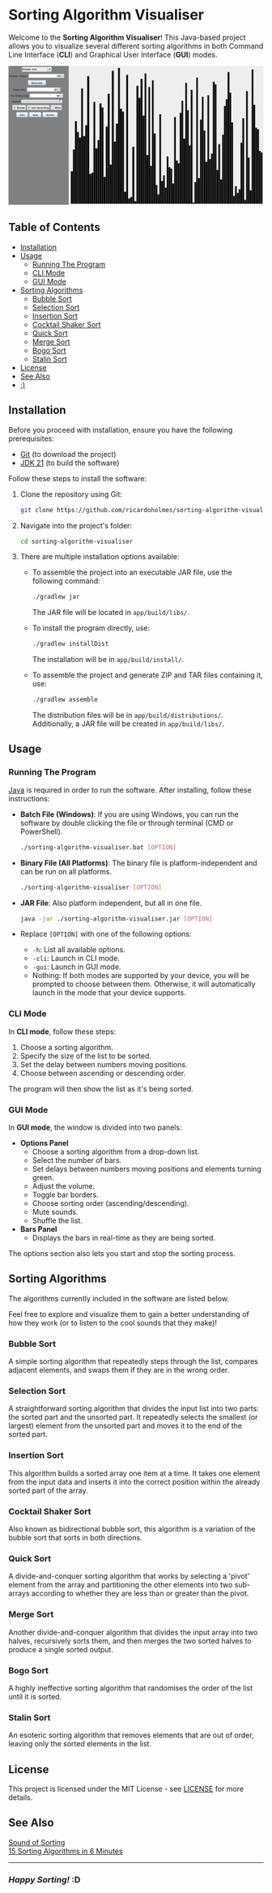 # Sorting Algorithm Visualiser

Welcome to the **Sorting Algorithm Visualiser**! This Java-based project allows you to visualize several different sorting algorithms in both Command Line Interface (**CLI**) and Graphical User Interface (**GUI**) modes.

![Screenshot of GUI](./assets/Example.png)

## Table of Contents

- [Installation](#installation)
- [Usage](#usage)
  - [Running The Program](#running-the-program)
  - [CLI Mode](#cli-mode)
  - [GUI Mode](#gui-mode)
- [Sorting Algorithms](#sorting-algorithms)
  - [Bubble Sort](#bubble-sort)
  - [Selection Sort](#selection-sort)
  - [Insertion Sort](#insertion-sort)
  - [Cocktail Shaker Sort](#cocktail-shaker-sort)
  - [Quick Sort](#quick-sort)
  - [Merge Sort](#merge-sort)
  - [Bogo Sort](#bogo-sort)
  - [Stalin Sort](#stalin-sort)
- [License](#license)
- [See Also](#see-also)
- [:)](#happy-sorting-d)

## Installation

Before you proceed with installation, ensure you have the following prerequisites:

- [Git](https://git-scm.com/downloads) (to download the project)
- [JDK 21](https://www.oracle.com/java/technologies/downloads/#jdk21) (to build the software)

Follow these steps to install the software:

1. Clone the repository using Git:

    ```bash
    git clone https://github.com/ricardoholmes/sorting-algorithm-visualiser/
    ```

2. Navigate into the project's folder:

    ```bash
    cd sorting-algorithm-visualiser
    ```

3. There are multiple installation options available:

    - To assemble the project into an executable JAR file, use the following command:

        ```bash
        ./gradlew jar
        ```

        The JAR file will be located in `app/build/libs/`.

    - To install the program directly, use:

        ```bash
        ./gradlew installDist
        ```

        The installation will be in `app/build/install/`.

    - To assemble the project and generate ZIP and TAR files containing it, use:

        ```bash
        ./gradlew assemble
        ```

        The distribution files will be in `app/build/distributions/`.  \
        Additionally, a JAR file will be created in `app/build/libs/`.

## Usage

### Running The Program

[Java](https://www.java.com/en/download/) is required in order to run the software. After installing, follow these instructions:

- **Batch File (Windows)**: If you are using Windows, you can run the software by double clicking the file or through terminal (CMD or PowerShell).

    ```bash
    ./sorting-algorithm-visualiser.bat [OPTION]
    ```

- **Binary File (All Platforms)**: The binary file is platform-independent and can be run on all platforms.

    ```bash
    ./sorting-algorithm-visualiser [OPTION]
    ```

- **JAR File**: Also platform independent, but all in one file.

    ```bash
    java -jar ./sorting-algorithm-visualiser.jar [OPTION]
    ```

- Replace `[OPTION]` with one of the following options:
  - `-h`: List all available options.
  - `-cli`: Launch in CLI mode.
  - `-gui`: Launch in GUI mode.
  - Nothing: If both modes are supported by your device, you will be prompted to choose between them. Otherwise, it will automatically launch in the mode that your device supports.

### CLI Mode

In **CLI mode**, follow these steps:

1. Choose a sorting algorithm.
2. Specify the size of the list to be sorted.
3. Set the delay between numbers moving positions.
4. Choose between ascending or descending order.

The program will then show the list as it's being sorted.

### GUI Mode

In **GUI mode**, the window is divided into two panels:

- **Options Panel**
  - Choose a sorting algorithm from a drop-down list.
  - Select the number of bars.
  - Set delays between numbers moving positions and elements turning green.
  - Adjust the volume.
  - Toggle bar borders.
  - Choose sorting order (ascending/descending).
  - Mute sounds.
  - Shuffle the list.
- **Bars Panel**
  - Displays the bars in real-time as they are being sorted.

The options section also lets you start and stop the sorting process.

## Sorting Algorithms

The algorithms currently included in the software are listed below.

Feel free to explore and visualize them to gain a better understanding of how they work (or to listen to the cool sounds that they make)!

### **Bubble Sort**

A simple sorting algorithm that repeatedly steps through the list, compares adjacent elements, and swaps them if they are in the wrong order.

### **Selection Sort**

A straightforward sorting algorithm that divides the input list into two parts: the sorted part and the unsorted part. It repeatedly selects the smallest (or largest) element from the unsorted part and moves it to the end of the sorted part.

### **Insertion Sort**

This algorithm builds a sorted array one item at a time. It takes one element from the input data and inserts it into the correct position within the already sorted part of the array.

### **Cocktail Shaker Sort**

Also known as bidirectional bubble sort, this algorithm is a variation of the bubble sort that sorts in both directions.

### **Quick Sort**

A divide-and-conquer sorting algorithm that works by selecting a 'pivot' element from the array and partitioning the other elements into two sub-arrays according to whether they are less than or greater than the pivot.

### **Merge Sort**

Another divide-and-conquer algorithm that divides the input array into two halves, recursively sorts them, and then merges the two sorted halves to produce a single sorted output.

### **Bogo Sort**

A highly ineffective sorting algorithm that randomises the order of the list until it is sorted.

### **Stalin Sort**

An esoteric sorting algorithm that removes elements that are out of order, leaving only the sorted elements in the list.

## License

This project is licensed under the MIT License - see [LICENSE](LICENSE) for more details.

## See Also

[Sound of Sorting](https://panthema.net/2013/sound-of-sorting/) \
[15 Sorting Algorithms in 6 Minutes](https://youtu.be/kPRA0W1kECg)

---

### ***Happy Sorting!* :D**
